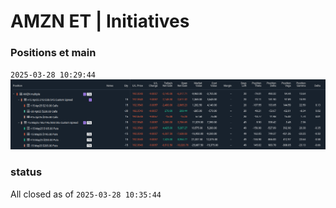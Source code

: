 # AMZN ET | Initiatives

### Positions et main
`2025-03-28 10:29:44`
![](./media/2025-03-28-10-29-45.png)

### status
All closed as of `2025-03-28 10:35:44`

